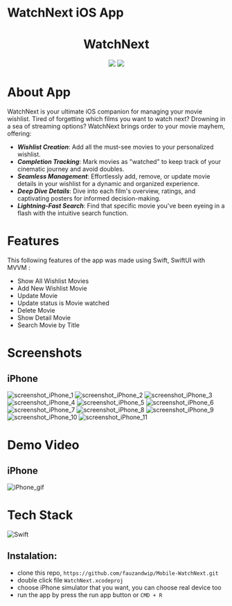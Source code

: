 # WatchNext iOS App

<div align="center">
<h1>
WatchNext
</h1>
</div>
<p align="center">
<a href="https://github.com/fauzandwip" target="_blank"><img src="https://img.shields.io/badge/GitHub-100000?style=for-the-badge&logo=github&logoColor=white"></a>
<a href="https://www.linkedin.com/in/fauzandp" target="_blank"><img src="https://img.shields.io/badge/LinkedIn-0077B5?style=for-the-badge&logo=linkedin&logoColor=white"></a>
</p>

# About App

WatchNext is your ultimate iOS companion for managing your movie wishlist. Tired of forgetting which films you want to watch next? Drowning in a sea of streaming options? WatchNext brings order to your movie mayhem, offering:

- ***Wishlist Creation***: Add all the must-see movies to your personalized wishlist.
- ***Completion Tracking***: Mark movies as "watched" to keep track of your cinematic journey and avoid doubles.
- ***Seamless Management***: Effortlessly add, remove, or update movie details in your wishlist for a dynamic and organized experience.
- ***Deep Dive Details***: Dive into each film's overview, ratings, and captivating posters for informed decision-making.
- ***Lightning-Fast Search***: Find that specific movie you've been eyeing in a flash with the intuitive search function.

# Features

This following features of the app was made using Swift, SwiftUI with MVVM :

- Show All Wishlist Movies
- Add New Wishlist Movie
- Update Movie
- Update status is Movie watched
- Delete Movie
- Show Detail Movie
- Search Movie by Title

# Screenshots

## iPhone

![screenshot_iPhone_1](screenshots/iPhone_1.png)
![screenshot_iPhone_2](screenshots/iPhone_2.png)
![screenshot_iPhone_3](screenshots/iPhone_3.png)
![screenshot_iPhone_4](screenshots/iPhone_4.png)
![screenshot_iPhone_5](screenshots/iPhone_5.png)
![screenshot_iPhone_6](screenshots/iPhone_6.png)
![screenshot_iPhone_7](screenshots/iPhone_7.png)
![screenshot_iPhone_8](screenshots/iPhone_8.png)
![screenshot_iPhone_9](screenshots/iPhone_9.png)
![screenshot_iPhone_10](screenshots/iPhone_10.png)
![screenshot_iPhone_11](screenshots/iPhone_11.png)

# Demo Video

## iPhone

![iPhone_gif](gif/iPhone_GIF.gif)

# Tech Stack

![Swift](https://img.shields.io/badge/Swift-FA7343?style=for-the-badge&logo=swift&logoColor=white)

## Instalation:

- clone this repo, `https://github.com/fauzandwip/Mobile-WatchNext.git`
- double click file `WatchNext.xcodeproj`
- choose iPhone simulator that you want, you can choose real device too
- run the app by press the run app button or ```CMD + R```
